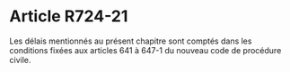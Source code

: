 # Article R724-21

Les délais mentionnés au présent chapitre sont comptés dans les conditions fixées aux articles 641 à 647-1 du nouveau code de procédure civile.
